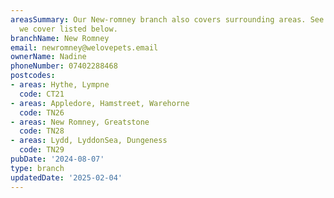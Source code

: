 ```yaml
---
areasSummary: Our New-romney branch also covers surrounding areas. See the locations
  we cover listed below.
branchName: New Romney
email: newromney@welovepets.email
ownerName: Nadine
phoneNumber: 07402288468
postcodes:
- areas: Hythe, Lympne
  code: CT21
- areas: Appledore, Hamstreet, Warehorne
  code: TN26
- areas: New Romney, Greatstone
  code: TN28
- areas: Lydd, LyddonSea, Dungeness
  code: TN29
pubDate: '2024-08-07'
type: branch
updatedDate: '2025-02-04'
---
```




